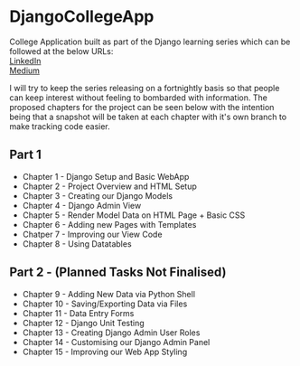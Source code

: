 # DjangoCollegeApp
College Application built as part of the Django learning series which can be followed at the below URLs: <br>
[LinkedIn](https://www.linkedin.com/in/jp-mcwhinnie/) <br>
[Medium](https://medium.com/@justp1x3l/list/django-project-tutorial-d178ca11744f)

I will try to keep the series releasing on a fortnightly basis so that people can keep interest without feeling to bombarded with information.
The proposed chapters for the project can be seen below with the intention being that a snapshot will be taken at each chapter with it's own branch to make tracking code easier.

## Part 1 
* Chapter 1 - Django Setup and Basic WebApp
* Chapter 2 - Project Overview and HTML Setup
* Chapter 3 - Creating our Django Models
* Chapter 4 - Django Admin View
* Chapter 5 - Render Model Data on HTML Page + Basic CSS
* Chapter 6 - Adding new Pages with Templates
* Chatper 7 - Improving our View Code
* Chapter 8 - Using Datatables 

## Part 2 - (Planned Tasks Not Finalised)
* Chapter 9 - Adding New Data via Python Shell
* Chapter 10 - Saving/Exporting Data via Files
* Chapter 11 - Data Entry Forms
* Chapter 12 - Django Unit Testing
* Chapter 13 - Creating Django Admin User Roles
* Chapter 14 - Customising our Django Admin Panel
* Chapter 15 - Improving our Web App Styling
